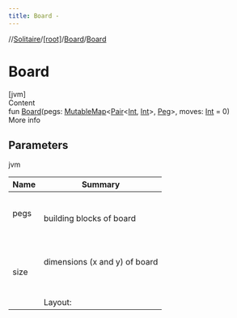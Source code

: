 ```yaml
---
title: Board -
---
```

//[Solitaire](../../index.md)/[[root]](../index.md)/[Board](index.md)/[Board](-board.md)



# Board  
[jvm]  
Content  
fun [Board](-board.md)(pegs: [MutableMap](https://kotlinlang.org/api/latest/jvm/stdlib/kotlin.collections/-mutable-map/index.html)<[Pair](https://kotlinlang.org/api/latest/jvm/stdlib/kotlin/-pair/index.html)<[Int](https://kotlinlang.org/api/latest/jvm/stdlib/kotlin/-int/index.html), [Int](https://kotlinlang.org/api/latest/jvm/stdlib/kotlin/-int/index.html)>, [Peg](../-peg/index.md)>, moves: [Int](https://kotlinlang.org/api/latest/jvm/stdlib/kotlin/-int/index.html) = 0)  
More info  


## Parameters  
  
jvm  
  
|  Name|  Summary| 
|---|---|
| <a name="/Board/Board/#kotlin.collections.MutableMap[kotlin.Pair[kotlin.Int,kotlin.Int],Peg]#kotlin.Int/PointingToDeclaration/"></a>pegs| <a name="/Board/Board/#kotlin.collections.MutableMap[kotlin.Pair[kotlin.Int,kotlin.Int],Peg]#kotlin.Int/PointingToDeclaration/"></a><br><br>building blocks of board<br><br>
| <a name="/Board/Board/#kotlin.collections.MutableMap[kotlin.Pair[kotlin.Int,kotlin.Int],Peg]#kotlin.Int/PointingToDeclaration/"></a>size| <a name="/Board/Board/#kotlin.collections.MutableMap[kotlin.Pair[kotlin.Int,kotlin.Int],Peg]#kotlin.Int/PointingToDeclaration/"></a><br><br>dimensions (x and y) of board<br><br><br><br>Layout: |---------------------------------------|<br><br><br><br>| 1 | -1 | -1 | 1 | 1 | 1 | -1 | -1 | -1|<br><br><br><br>|---------------------------------------|<br><br><br><br>|-1 | -1 | -1 | 1 | 1 | 1 | -1 | -1 | -1|<br><br><br><br>|---------------------------------------|<br><br><br><br>|-1 | -1 | -1 | 1 | 1 | 1 | -1 | -1 | -1|<br><br><br><br>|---------------------------------------|<br><br><br><br>| 1 |  1 |  1 | 1 | 1 | 1 |  1 |  1 |  1|<br><br><br><br>|---------------------------------------|<br><br><br><br>| 1 |  1 |  1 | 1 | 0 | 1 |  1 |  1 |  1|<br><br><br><br>|---------------------------------------|<br><br><br><br>| 1 |  1 |  1 | 1 | 1 | 1 |  1 |  1 |  1|<br><br><br><br>|---------------------------------------|<br><br><br><br>|-1 | -1 | -1 | 1 | 1 | 1 | -1 | -1 | -1|<br><br><br><br>|---------------------------------------|<br><br><br><br>|-1 | -1 | -1 | 1 | 1 | 1 | -1 | -1 | -1|<br><br><br><br>|---------------------------------------|<br><br><br><br>|-1 | -1 | -1 | 1 | 1 | 1 | -1 | -1 | -1|<br><br><br><br>|---------------------------------------|<br><br>
  
  



